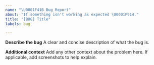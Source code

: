 ```yaml
---
name: "\U0001F41B Bug Report"
about: "If something isn't working as expected \U0001F914."
title: "[BUG] Title"
labels: bug

---
```


**Describe the bug**
A clear and concise description of what the bug is.

**Additional context**
Add any other context about the problem here. If applicable, add screenshots to help explain.